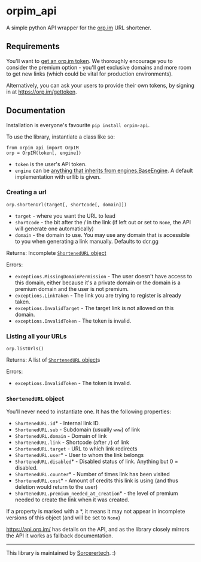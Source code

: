 # orpim_api
A simple python API wrapper for the [orp.im](https://orp.im) URL shortener.

## Requirements
You'll want to [get an orp.im token](https://orp.im/gettoken). We thoroughly encourage you
to consider the premium option - you'll get exclusive domains and more room to get new links
(which could be vital for production environments).

Alternatively, you can ask your users to provide their own tokens, by signing in at
https://orp.im/gettoken.

## Documentation
Installation is everyone's favourite `pip install orpim-api`.

To use the library, instantiate a class like so:

```
from orpim_api import OrpIM
orp = OrpIM(token[, engine])
```

- `token` is the user's API token.
- `engine` can be [anything that inherits from engines.BaseEngine](https://github.com/ICTman1076/orpim_api/blob/0.1/orpim_api/engines.py).
  A default implementation with urllib is given.

### Creating a url
```
orp.shortenUrl(target[, shortcode[, domain]])
```

- `target` - where you want the URL to lead
- `shortcode` - the bit after the / in the link (if left out or set to `None`, the API will
  generate one automatically)
- `domain` - the domain to use. You may use any domain that is accessible to you when
  generating a link manually. Defaults to dcr.gg

Returns: Incomplete [`ShortenedURL` object](https://github.com/ICTman1076/orpim_api#shortenedurl-object)

Errors:
- `exceptions.MissingDomainPermission` - The user doesn't have access to this domain, either 
  because it's a private domain or the domain is a premium domain and the user is not premium.
- `exceptions.LinkTaken` - The link you are trying to register is already taken.
- `exceptions.InvalidTarget` - The target link is not allowed on this domain.
- `exceptions.InvalidToken` - The token is invalid.

### Listing all your URLs
```
orp.listUrls()
```

Returns: A list of [`ShortenedURL` object](https://github.com/ICTman1076/orpim_api#shortenedurl-object)s

Errors:
- `exceptions.InvalidToken` - The token is invalid.

### `ShortenedURL` object
You'll never need to instantiate one. It has the following properties:

- `ShortenedURL.id`* - Internal link ID.
- `ShortenedURL.sub` - Subdomain (usually `www`) of link
- `ShortenedURL.domain` - Domain of link
- `ShortenedURL.link` - Shortcode (after `/`) of link
- `ShortenedURL.target` - URL to which link redirects
- `ShortenedURL.user`* - User to whom the link belongs
- `ShortenedURL.disabled`* - Disabled status of link. Anything but 0 = disabled.
- `ShortenedURL.counter`* - Number of times link has been visited
- `ShortenedURL.cost`* - Amount of credits this link is using (and thus deletion would
  return to the user)
- `ShortenedURL.premium_needed_at_creation`* - the level of premium needed to create the
  link when it was created.

If a property is marked with a *, it means it may not appear in incomplete versions
of this object (and will be set to `None`)

https://api.orp.im/ has details on the API, and as the library closely mirrors the API
it works as fallback documentation.

-----------------------

This library is maintained by [Sorcerertech](https://sorcerertech.co.uk). :)